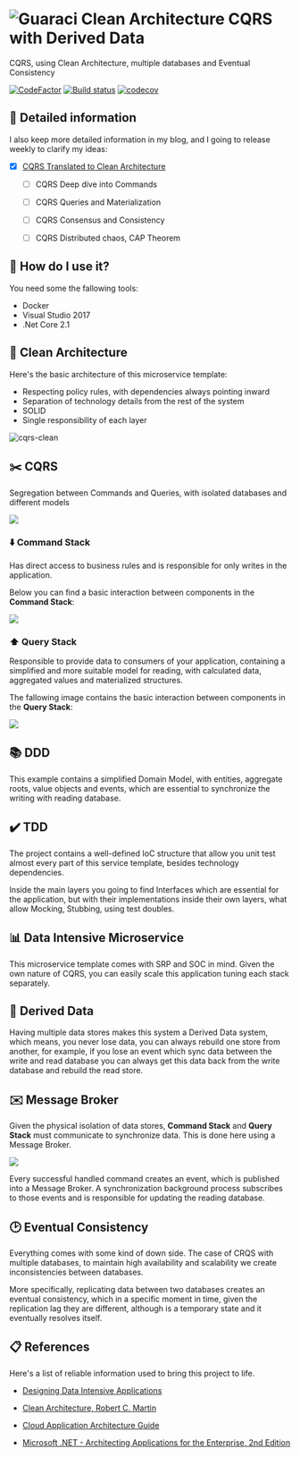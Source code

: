 # ![Guaraci](docs/guaraci-icon.png) Clean Architecture CQRS with Derived Data  

CQRS, using Clean Architecture, multiple databases and Eventual Consistency

[![CodeFactor](https://www.codefactor.io/repository/github/fals/cqrs-clean-eventual-consistency/badge)](https://www.codefactor.io/repository/github/fals/cqrs-clean-eventual-consistency)
[![Build status](https://ci.appveyor.com/api/projects/status/github/fals/cqrs-clean-eventual-consistency?branch=master&svg=true)](https://ci.appveyor.com/project/fals/cqrs-clean-eventual-consistency)
[![codecov](https://codecov.io/gh/fals/cqrs-clean-eventual-consistency/branch/master/graph/badge.svg)](https://codecov.io/gh/fals/cqrs-clean-eventual-consistency)

## :bookmark_tabs: Detailed information

I also keep more detailed information in my blog, and I going to release weekly to clarify my ideas:

- [X] [CQRS Translated to Clean Architecture](https://blog.fals.io/2018-09-19-cqrs-clean-architecture/)
    - [ ] CQRS Deep dive into Commands
    - [ ] CQRS Queries and Materialization
    - [ ] CQRS Consensus and Consistency
    - [ ] CQRS Distributed chaos, CAP Theorem


## :floppy_disk: How do I use it?

You need some the fallowing tools:

* Docker
* Visual Studio 2017
* .Net Core 2.1

## :dart: Clean Architecture

Here's the basic architecture of this microservice template:


* Respecting policy rules, with dependencies always pointing inward
* Separation of technology details from the rest of the system
* SOLID
* Single responsibility of each layer


![cqrs-clean](docs/cqrs-clean.png)

## :scissors: CQRS

Segregation between Commands and Queries, with isolated databases and different models

![](docs/cqrs_layer_diagram.png)

### :arrow_down: Command Stack

Has direct access to business rules and is responsible for only writes in the application.

Below you can find a basic interaction between components in the **Command Stack**:

![](docs/create_card_interaction.png)

### :arrow_up: Query Stack

Responsible to provide data to consumers of your application, containing a simplified and more suitable model for reading, with calculated data, aggregated values and materialized structures.

The fallowing image contains the basic interaction between components in the **Query Stack**:



![](docs/get_card_list_interaction.png)

## :books: DDD

This example contains a simplified Domain Model, with entities, aggregate roots, value objects and events, which are essential to synchronize the writing with reading database.

## :heavy_check_mark: TDD

The project contains a well-defined IoC structure that allow you unit test almost every part of this service template, besides technology dependencies.

Inside the main layers you going to find Interfaces which are essential for the application, but with their implementations inside their own layers, what allow Mocking, Stubbing, using test doubles.

## :bar_chart: Data Intensive Microservice

This microservice template comes with SRP and SOC in mind. Given the own nature of CQRS, you can easily scale this application tuning each stack separately.

## :page_facing_up: Derived Data

Having multiple data stores makes this system a Derived Data system, which means, you never lose data, you can always rebuild one store from another, for example, if you lose an event which sync data between the write and read database you can always get this data back from the write database and rebuild the read store.

## :envelope: Message Broker

Given the physical isolation of data stores, **Command Stack** and **Query Stack** must communicate to synchronize data. This is done here using a Message Broker.

![](docs/sync_write_read.jpg)

Every successful handled command creates an event, which is published into a Message Broker. A synchronization background process subscribes to those events and is responsible for updating the reading database.

## :clock2: Eventual Consistency

Everything comes with some kind of down side. The case of CRQS with multiple databases, to maintain high availability and scalability we create inconsistencies between databases.

More specifically, replicating data between two databases creates an eventual consistency, which in a specific moment in time, given the replication lag they are different, although is a temporary state and it eventually resolves itself.

## :clipboard: References

Here's a list of reliable information used to bring this project to life.

* <a href="https://www.amazon.com/Designing-Data-Intensive-Applications-Reliable-Maintainable/dp/1449373321/ref=sr_1_1?ie=UTF8&qid=1537824366&sr=8-1&keywords=designing+data-intensive+applications" target="_blank">Designing Data Intensive Applications</a>

* <a href="https://www.amazon.com/Clean-Architecture-Craftsmans-Software-Structure/dp/0134494164" target="_blank">Clean Architecture, Robert C. Martin</a>

* <a href="https://azure.microsoft.com/en-us/campaigns/cloud-application-architecture-guide/" target="_blank">Cloud Application Architecture Guide</a>

* <a href="https://www.microsoftpressstore.com/store/microsoft-.net-architecting-applications-for-the-enterprise-9780735685352" target="_blank">Microsoft .NET - Architecting Applications for the Enterprise, 2nd Edition</a>
